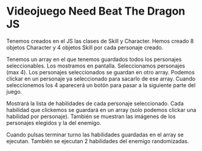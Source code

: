 # Videojuego Need Beat The Dragon JS
Tenemos creados en el JS las clases de Skill y Character. Hemos creado 8 objetos Character y 4 objetos Skill por cada personaje creado.

 Tenemos un array en el que tenemos guardados todos los personajes seleccionables. Los mostramos en pantalla.
 Seleccionamos personajes (max 4). Los personajes seleccionados se guardan en otro array. Podemos clickar en un personaje ya seleccionado para sacarlo de ese array. Cuando seleccionemos los 4 aparecerá un botón para pasar a la siguiente parte del juego.


Mostrará la lista de habilidades de cada personaje seleccionado. Cada habilidad que clickemos se guardará en un array (solo podemos clickar una habilidad por personaje). También se muestran las imágenes de los personajes elegidos y la del enemigo.

Cuando pulsas terminar turno las habilidades guardadas en el array se ejecutan. También se ejecutan 2 habilidades del enemigo randomizadas.